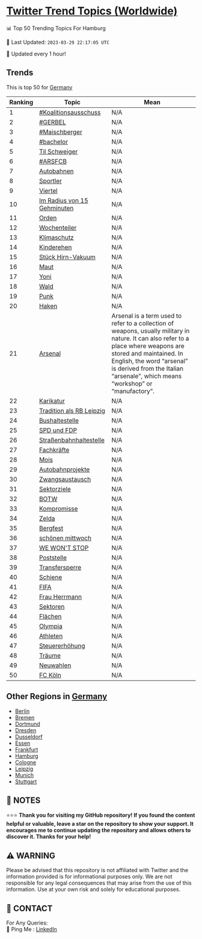 [Twitter Trend Topics (Worldwide)](https://github.com/ErcinDedeoglu/Twitter-Trend-Topics)
==========


📊 Top 50 Trending Topics For Hamburg

📆 Last Updated: `2023-03-29 22:17:05 UTC`

🔧 Updated every 1 hour!


## Trends

This is top 50 for [Germany](</Germany>)

| Ranking | Topic | Mean |
| ------- | ------------ | ------------ |
| 1 | [#Koalitionsausschuss](http://twitter.com/search?q=%23Koalitionsausschuss) | N/A |
| 2 | [#GERBEL](http://twitter.com/search?q=%23GERBEL) | N/A |
| 3 | [#Maischberger](http://twitter.com/search?q=%23Maischberger) | N/A |
| 4 | [#bachelor](http://twitter.com/search?q=%23bachelor) | N/A |
| 5 | [Til Schweiger](http://twitter.com/search?q=Til+Schweiger) | N/A |
| 6 | [#ARSFCB](http://twitter.com/search?q=%23ARSFCB) | N/A |
| 7 | [Autobahnen](http://twitter.com/search?q=Autobahnen) | N/A |
| 8 | [Sportler](http://twitter.com/search?q=Sportler) | N/A |
| 9 | [Viertel](http://twitter.com/search?q=Viertel) | N/A |
| 10 | [Im Radius von 15 Gehminuten](http://twitter.com/search?q=Im+Radius+von+15+Gehminuten) | N/A |
| 11 | [Orden](http://twitter.com/search?q=Orden) | N/A |
| 12 | [Wochenteiler](http://twitter.com/search?q=Wochenteiler) | N/A |
| 13 | [Klimaschutz](http://twitter.com/search?q=Klimaschutz) | N/A |
| 14 | [Kinderehen](http://twitter.com/search?q=Kinderehen) | N/A |
| 15 | [Stück Hirn-Vakuum](http://twitter.com/search?q=St%c3%bcck+Hirn-Vakuum) | N/A |
| 16 | [Maut](http://twitter.com/search?q=Maut) | N/A |
| 17 | [Yoni](http://twitter.com/search?q=Yoni) | N/A |
| 18 | [Wald](http://twitter.com/search?q=Wald) | N/A |
| 19 | [Punk](http://twitter.com/search?q=Punk) | N/A |
| 20 | [Haken](http://twitter.com/search?q=Haken) | N/A |
| 21 | [Arsenal](http://twitter.com/search?q=Arsenal) | Arsenal is a term used to refer to a collection of weapons, usually military in nature. It can also refer to a place where weapons are stored and maintained. In English, the word “arsenal” is derived from the Italian “arsenale”, which means “workshop” or “manufactory”. |
| 22 | [Karikatur](http://twitter.com/search?q=Karikatur) | N/A |
| 23 | [Tradition als RB Leipzig](http://twitter.com/search?q=Tradition+als+RB+Leipzig) | N/A |
| 24 | [Bushaltestelle](http://twitter.com/search?q=Bushaltestelle) | N/A |
| 25 | [SPD und FDP](http://twitter.com/search?q=SPD+und+FDP) | N/A |
| 26 | [Straßenbahnhaltestelle](http://twitter.com/search?q=Stra%c3%9fenbahnhaltestelle) | N/A |
| 27 | [Fachkräfte](http://twitter.com/search?q=Fachkr%c3%a4fte) | N/A |
| 28 | [Mois](http://twitter.com/search?q=Mois) | N/A |
| 29 | [Autobahnprojekte](http://twitter.com/search?q=Autobahnprojekte) | N/A |
| 30 | [Zwangsaustausch](http://twitter.com/search?q=Zwangsaustausch) | N/A |
| 31 | [Sektorziele](http://twitter.com/search?q=Sektorziele) | N/A |
| 32 | [BOTW](http://twitter.com/search?q=BOTW) | N/A |
| 33 | [Kompromisse](http://twitter.com/search?q=Kompromisse) | N/A |
| 34 | [Zelda](http://twitter.com/search?q=Zelda) | N/A |
| 35 | [Bergfest](http://twitter.com/search?q=Bergfest) | N/A |
| 36 | [schönen mittwoch](http://twitter.com/search?q=sch%c3%b6nen+mittwoch) | N/A |
| 37 | [WE WON'T STOP](http://twitter.com/search?q=WE+WON%27T+STOP) | N/A |
| 38 | [Poststelle](http://twitter.com/search?q=Poststelle) | N/A |
| 39 | [Transfersperre](http://twitter.com/search?q=Transfersperre) | N/A |
| 40 | [Schiene](http://twitter.com/search?q=Schiene) | N/A |
| 41 | [FIFA](http://twitter.com/search?q=FIFA) | N/A |
| 42 | [Frau Herrmann](http://twitter.com/search?q=Frau+Herrmann) | N/A |
| 43 | [Sektoren](http://twitter.com/search?q=Sektoren) | N/A |
| 44 | [Flächen](http://twitter.com/search?q=Fl%c3%a4chen) | N/A |
| 45 | [Olympia](http://twitter.com/search?q=Olympia) | N/A |
| 46 | [Athleten](http://twitter.com/search?q=Athleten) | N/A |
| 47 | [Steuererhöhung](http://twitter.com/search?q=Steuererh%c3%b6hung) | N/A |
| 48 | [Träume](http://twitter.com/search?q=Tr%c3%a4ume) | N/A |
| 49 | [Neuwahlen](http://twitter.com/search?q=Neuwahlen) | N/A |
| 50 | [FC Köln](http://twitter.com/search?q=FC+K%c3%b6ln) | N/A |



## Other Regions in [Germany](</Germany>)

* [Berlin](</Germany/Berlin.md>)
* [Bremen](</Germany/Bremen.md>)
* [Dortmund](</Germany/Dortmund.md>)
* [Dresden](</Germany/Dresden.md>)
* [Dusseldorf](</Germany/Dusseldorf.md>)
* [Essen](</Germany/Essen.md>)
* [Frankfurt](</Germany/Frankfurt.md>)
* [Hamburg](</Germany/Hamburg.md>)
* [Cologne](</Germany/Cologne.md>)
* [Leipzig](</Germany/Leipzig.md>)
* [Munich](</Germany/Munich.md>)
* [Stuttgart](</Germany/Stuttgart.md>)



## 📝 NOTES

⭐⭐⭐ **Thank you for visiting my GitHub repository! If you found the content helpful or valuable, leave a star on the repository to show your support. It encourages me to continue updating the repository and allows others to discover it. Thanks for your help!**


## ⚠️ WARNING

Please be advised that this repository is not affiliated with Twitter and the information provided is for informational purposes only. We are not responsible for any legal consequences that may arise from the use of this information. Use at your own risk and solely for educational purposes.


## 📨 CONTACT

 For Any Queries:  
            🏓 Ping Me : [LinkedIn](https://www.linkedin.com/in/ercindedeoglu/)
